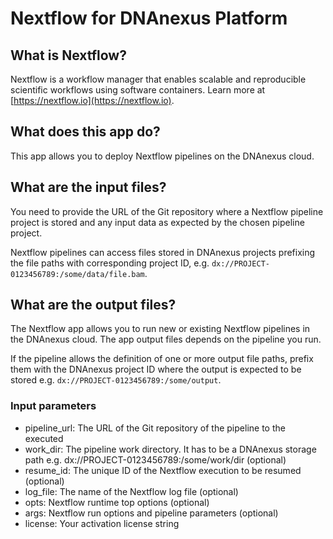 # Nextflow for DNAnexus Platform

## What is Nextflow?

Nextflow is a workflow manager that enables scalable and reproducible scientific workflows using software containers.
Learn more at [https://nextflow.io](https://nextflow.io).

## What does this app do?

This app allows you to deploy Nextflow pipelines on the DNAnexus cloud.

## What are the input files?

You need to provide the URL of the Git repository where a Nextflow pipeline project is stored 
and any input data as expected by the chosen pipeline project.

Nextflow pipelines can access files stored in DNAnexus projects prefixing the file paths with 
corresponding project ID, e.g. `dx://PROJECT-0123456789:/some/data/file.bam`.

## What are the output files?

The Nextflow app allows you to run new or existing Nextflow pipelines in the DNAnexus cloud. 
The app output files depends on the pipeline you run.

If the pipeline allows the definition of one or more output file paths, prefix them with the 
DNAnexus project ID where the output is expected to be stored e.g. `dx://PROJECT-0123456789:/some/output`.     

### Input parameters

* pipeline_url: The URL of the Git repository of the pipeline to the executed
* work_dir: The pipeline work directory. It has to be a DNAnexus storage path e.g. dx://PROJECT-0123456789:/some/work/dir (optional)
* resume_id: The unique ID of the Nextflow execution to be resumed (optional)
* log_file: The name of the Nextflow log file (optional)
* opts: Nextflow runtime top options (optional)
* args: Nextflow run options and pipeline parameters (optional)
* license: Your activation license string
  
